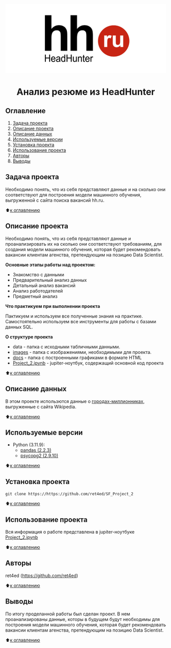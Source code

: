 ![](./images/hh.jpg)
# <center> Анализ резюме из HeadHunter </center>
## Оглавление
1. [Задача проекта](#задача-проекта)
2. [Описание проекта](#описание-проекта)
3. [Описание данных](#описание-данных)
4. [Используемые версии](#используемые-версии)
5. [Установка проекта](#установка-проекта)
6. [Использование проекта](#использование-проекта)
7. [Авторы](#авторы)
8. [Выводы](#выводы)

## Задача проекта
Необходимо понять, что из себя представляют данные и на сколько они соответствуют для построения модели машинного обучения, выгруженной с сайта поиска вакансий hh.ru.

:arrow_up:[к оглавлению](#Оглавление)

## Описание проекта

Необходимо понять, что из себя представляют данные и проанализировать их на сколько они соответствуют требованиям, для создания модели машинного обучения, которая будет рекомендовать вакансии клиентам агенства, претендующим на позицию Data Scientist.

**Основные этапы работы над проектом:**
* Знакомство с данными
* Предварительный анализ данных
* Детальный анализ вакансий
* Анализ работодателей
* Предметный анализ

**Что практикуем при выполнении проекта**

Пактикуем и используем все полученные знания на практике. Самостоятельно используем все инструменты для работы с базами данных SQL.

**О структуре проекта**
* data - папка с исходными табличными данными.
* [images](./images/) - папка с изображениями, необходимыми для проекта.
* [docs](./docs/) - папка с построенными графиками в формате HTML
* [Project_2.ipynb](./Project_2.ipynb) - jupiter-ноутбук, содержащий основной код проекта

:arrow_up:[к оглавлению](#Оглавление)

## Описание данных
В этом проекте использются данные о [городах-миллионниках](https://ru.wikipedia.org/wiki/Города-миллионеры_России), выгруженные с сайта Wikipedia.

:arrow_up:[к оглавлению](#Оглавление)

## Используемые версии
* Python (3.11.9):
    * [pandas (2.2.3)](https://pandas.pydata.org)
    * [psycopg2 (2.9.10)](https://www.psycopg.org)

:arrow_up:[к оглавлению](#Оглавление)

## Установка проекта

```
git clone https://https://github.com/ret4ed/SF_Project_2
```

:arrow_up:[к оглавлению](#Оглавление)

## Использование проекта
Вся информация о работе представлена в jupiter-ноутбуке [Project_2.ipynb](./Project_2.ipynb)

:arrow_up:[к оглавлению](#Оглавление)

## Авторы
ret4ed (https://github.com/ret4ed)

:arrow_up:[к оглавлению](#Оглавление)

## Выводы
По итогу проделанной работы был сделан проект. В нем проанализированы данные, которы в будущем будут необходимы для построения модели машинного обучения, которая будет рекомендовать вакансии клиентам агенства, претендующим на позицию Data Scientist.

:arrow_up:[к оглавлению](#Оглавление)
